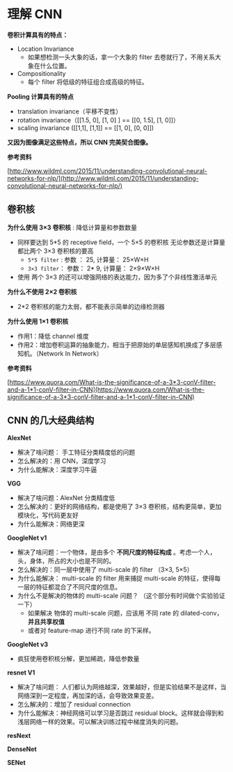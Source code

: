 # 理解 CNN



**卷积计算具有的特点：**

* Location Invariance 
  * 如果想检测一头大象的话，拿一个大象的 filter 去卷就行了，不用关系大象在什么位置。
* Compositionality
  * 每个 filter 将低级的特征组合成高级的特征。



**Pooling 计算具有的特点**

* translation invariance（平移不变性）
* rotation invariance（[[1.5, 0], [1, 0] ] == [[0, 1.5], [1, 0]]）
* scaling invariance ([[1,1], [1,1]] == [[1, 0], [0, 0]])



**又因为图像满足这些特点，所以 CNN 完美契合图像。**



**参考资料**

[http://www.wildml.com/2015/11/understanding-convolutional-neural-networks-for-nlp/](http://www.wildml.com/2015/11/understanding-convolutional-neural-networks-for-nlp/)



## 卷积核

**为什么使用 3×3 卷积核** : 降低计算量和参数数量

* 同样要达到 5*5 的 receptive field，一个 5×5 的卷积核 无论参数还是计算量都比两个 3×3 卷积核的要高
  * `5*5 filter` : 参数 ： 25,  计算量： 25×W×H
  * `3×3 filter`： 参数： 2* 9, 计算量： 2×9×W×H 
* 使用 两个 3×3 的还可以增强网络的表达能力，因为多了个非线性激活单元

**为什么不使用 2×2 卷积核**

* 2*2 卷积核的能力太弱，都不能表示简单的边缘检测器

**为什么使用 1×1 卷积核**

* 作用1：降低 channel 维度
* 作用2：增加卷积运算的抽象能力，相当于把原始的单层感知机换成了多层感知机。（Network In Network）



**参考资料**

[https://www.quora.com/What-is-the-significance-of-a-3*3-conV-filter-and-a-1*1-conV-filter-in-CNN](https://www.quora.com/What-is-the-significance-of-a-3*3-conV-filter-and-a-1*1-conV-filter-in-CNN)



## CNN 的几大经典结构

**AlexNet**

* 解决了啥问题： 手工特征分类精度低的问题
* 怎么解决的：用 CNN，深度学习
* 为什么能解决：深度学习牛逼

**VGG**

* 解决了啥问题：AlexNet 分类精度低
* 怎么解决的：更好的网络结构，都是使用了 3×3 卷积核，结构更简单，更加模块化，写代码更友好
* 为什么能解决：网络更深

**GoogleNet v1**

* 解决了啥问题：一个物体，是由多个 **不同尺度的特征构成** 。考虑一个人，头，身体，所占的大小也是不同的。
* 怎么解决的：同一层中使用了 multi-scale 的 filter （3×3, 5×5）
* 为什么能解决： multi-scale 的 filter 用来捕捉 multi-scale 的特征，使得每一层的特征都混合了不同尺度的信息。
* 为什么不是解决的物体的 multi-scale 问题？ （这个部分有时间做个实验验证一下）
  * 如果解决 物体的 multi-scale 问题，应该用 不同 rate 的 dilated-conv，**并且共享权值**
  * 或者对 feature-map 进行不同 rate 的下采样。

**GoogleNet v3**

* 疯狂使用卷积核分解，更加稀疏，降低参数量



**resnet V1**

* 解决了啥问题： 人们都认为网络越深，效果越好，但是实验结果不是这样，当网络深到一定程度，再加深的话，会导致效果变差。
* 怎么解决的：增加了 residual connection
* 为什么能解决：神经网络可以学习是否跳过 residual block。这样就会得到和浅层网络一样的效果。可以解决训练过程中梯度消失的问题。

**resNext**



**DenseNet**



**SENet**